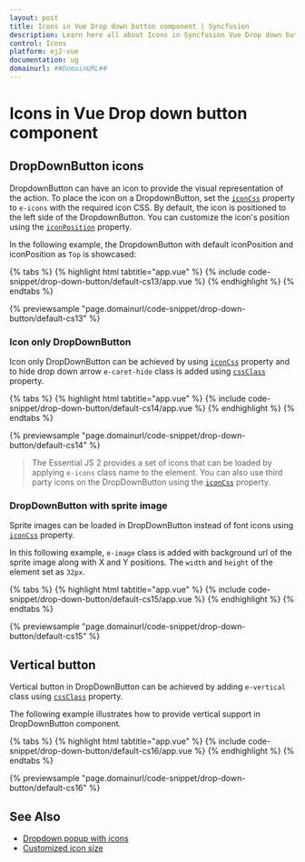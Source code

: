 ```yaml
---
layout: post
title: Icons in Vue Drop down button component | Syncfusion
description: Learn here all about Icons in Syncfusion Vue Drop down button component of Syncfusion Essential JS 2 and more.
control: Icons 
platform: ej2-vue
documentation: ug
domainurl: ##DomainURL##
---
```


# Icons in Vue Drop down button component

## DropDownButton icons

DropdownButton can have an icon to provide the visual representation of the action. To place the icon on a DropdownButton, set the [`iconCss`](https://ej2.syncfusion.com/vue/documentation/api/drop-down-button/#iconcss) property to `e-icons` with the required icon CSS. By default, the icon is positioned to the left side of the DropdownButton. You can customize the icon's position using the [`iconPosition`](https://ej2.syncfusion.com/vue/documentation/api/drop-down-button/#iconcss) property.

In the following example, the DropdownButton with default iconPosition and iconPosition as `Top` is showcased:

{% tabs %}
{% highlight html tabtitle="app.vue" %}
{% include code-snippet/drop-down-button/default-cs13/app.vue %}
{% endhighlight %}
{% endtabs %}
        
{% previewsample "page.domainurl/code-snippet/drop-down-button/default-cs13" %}

### Icon only DropDownButton

Icon only DropDownButton can be achieved by using [`iconCss`](https://ej2.syncfusion.com/vue/documentation/api/drop-down-button/#iconcss) property and to hide drop down arrow `e-caret-hide` class is added using [`cssClass`](https://ej2.syncfusion.com/vue/documentation/api/drop-down-button/#cssclass) property.

{% tabs %}
{% highlight html tabtitle="app.vue" %}
{% include code-snippet/drop-down-button/default-cs14/app.vue %}
{% endhighlight %}
{% endtabs %}
        
{% previewsample "page.domainurl/code-snippet/drop-down-button/default-cs14" %}

> The Essential JS 2 provides a set of icons that can be loaded by applying `e-icons` class name to the element. You can also use third party icons on the DropDownButton using the [`iconCss`](https://ej2.syncfusion.com/vue/documentation/api/drop-down-button/#iconcss) property.

### DropDownButton with sprite image

Sprite images can be loaded in DropDownButton instead of font icons using [`iconCss`](	https://ej2.syncfusion.com/vue/documentation/api/drop-down-button/#iconcss) property.

In this following example, `e-image` class is added with background url of the sprite image along with X and Y positions. The `width` and `height` of the element set as `32px`.

{% tabs %}
{% highlight html tabtitle="app.vue" %}
{% include code-snippet/drop-down-button/default-cs15/app.vue %}
{% endhighlight %}
{% endtabs %}
        
{% previewsample "page.domainurl/code-snippet/drop-down-button/default-cs15" %}

## Vertical button

Vertical button in DropDownButton can be achieved by adding `e-vertical` class using [`cssClass`](https://ej2.syncfusion.com/vue/documentation/api/drop-down-button/#cssclass) property.

The following example illustrates how to provide vertical support in DropDownButton component.

{% tabs %}
{% highlight html tabtitle="app.vue" %}
{% include code-snippet/drop-down-button/default-cs16/app.vue %}
{% endhighlight %}
{% endtabs %}
        
{% previewsample "page.domainurl/code-snippet/drop-down-button/default-cs16" %}

## See Also

* [Dropdown popup with icons](./popup-items#icons)
* [Customized icon size](./how-to/customize-icon-and-width)